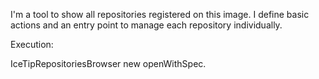 I'm a tool to show all repositories registered on this image. 
I define basic actions and an entry point to manage each repository individually.

Execution:

IceTipRepositoriesBrowser new openWithSpec.